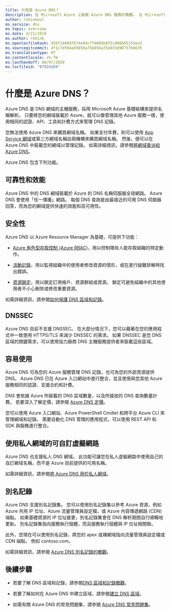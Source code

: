 ```yaml
---
title: 什麼是 Azure DNS？
description: 在 Microsoft Azure 上裝載 Azure DNS 服務的概觀。 在 Microsoft Azure 上裝載您的網域。
author: rohinkoul
ms.service: dns
ms.topic: overview
ms.date: 3/21/2019
ms.author: rohink
ms.openlocfilehash: d59f166897674e9dcff8086b8f5c906605155ee3
ms.sourcegitcommit: 4f1c7df04a03856a756856a75e033d90757bb635
ms.translationtype: HT
ms.contentlocale: zh-TW
ms.lasthandoff: 08/07/2020
ms.locfileid: "87924269"
---
```

# <a name="what-is-azure-dns"></a>什麼是 Azure DNS？

Azure DNS 是 DNS 網域的主機服務，採用 Microsoft Azure 基礎結構來提供名稱解析。 只要將您的網域裝載於 Azure，就可以像管理其他 Azure 服務一樣，使用相同的認證、API、工具和計費方式來管理 DNS 記錄。

您無法使用 Azure DNS 來購買網域名稱。 如果支付年費，則可以使用 [App Service 網域](https://docs.microsoft.com/azure/app-service/manage-custom-dns-buy-domain#buy-the-domain)或第三方網域名稱註冊機構來購買網域名稱。 然後，便可以在 Azure DNS 中裝載您的網域以管理記錄。 如需詳細資訊，請參閱[將網域委派給 Azure DNS](dns-domain-delegation.md)。

Azure DNS 包含下列功能。

## <a name="reliability-and-performance"></a>可靠性和效能

Azure DNS 中的 DNS 網域裝載於 Azure 的 DNS 名稱伺服器全球網路。 Azure DNS 會使用「任一傳播」網路。 每個 DNS 查詢是由最接近的可用 DNS 伺服器回答，而為您的網域提供快速的效能和高可用性。

## <a name="security"></a>安全性

 Azure DNS 以 Azure Resource Manager 為基礎，可提供下功能：

* [Azure 角色型存取控制 (Azure RBAC)](https://docs.microsoft.com/azure/azure-resource-manager/resource-group-overview)，用以控制哪些人能存取組織的特定動作。

* [活動記錄](https://docs.microsoft.com/azure/azure-resource-manager/resource-group-overview)，用以監視組織中的使用者修改資源的情形，或在進行疑難排解時找出錯誤。

* [資源鎖定](https://docs.microsoft.com/azure/azure-resource-manager/resource-group-lock-resources)，用以鎖定訂用帳戶、資源群組或資源。 鎖定可避免組織中的其他使用者不小心刪除或修改重要資源。

如需詳細資訊，請參閱[如何保護 DNS 區域和記錄](dns-protect-zones-recordsets.md)。 

## <a name="dnssec"></a>DNSSEC

Azure DNS 目前不支援 DNSSEC。 在大部分情況下，您可以藉著在您的應用程式中一致使用 HTTPS/TLS 來減少 DNSSEC 的需求。 如果 DNSSEC 是您 DNS 區域的關鍵需求，可以使用協力廠商 DNS 主機服務提供者來裝載這些區域。

## <a name="ease-of-use"></a>容易使用

 Azure DNS 可為您的 Azure 服務管理 DNS 記錄，也可為您的外部資源提供 DNS。 Azure DNS 已在 Azure 入口網站中進行整合，並且使用與您其他 Azure 服務相同的認證、支援合約和計費。 

DNS 會依據 Azure 所裝載的 DNS 區域數量，以及所接收的 DNS 查詢數量計費。 若要深入了解定價，請參閱 [Azure DNS 定價](https://azure.microsoft.com/pricing/details/dns/)。

您可以使用 Azure 入口網站、Azure PowerShell Cmdlet 和跨平台 Azure CLI 來管理網域和記錄。 需要自動化 DNS 管理的應用程式，可以使用 REST API 和 SDK 與服務進行整合。

## <a name="customizable-virtual-networks-with-private-domains"></a>使用私人網域的可自訂虛擬網路

Azure DNS 也支援私人 DNS 網域。 此功能可讓您在私人虛擬網路中使用自己的自訂網域名稱，而不是 Azure 目前提供的可用名稱。

如需詳細資訊，請參閱[將 Azure DNS 用於私人網域](private-dns-overview.md)。

## <a name="alias-records"></a>別名記錄

Azure DNS 支援別名記錄集。 您可以使用別名記錄集以參考 Azure 資源，例如 Azure 共用 IP 位址、Azure 流量管理員設定檔，或 Azure 內容傳遞網路 (CDN) 端點。 如果基礎資源的 IP 位址變更，別名記錄集會在 DNS 解析期間自行順暢地更新。 別名記錄集指向服務執行個體，而且服務執行個體與 IP 位址相關聯。

此外，您現在可以使用別名記錄，將您的 apex 或裸網域指向流量管理員設定檔或 CDN 端點。 例如 contoso.com。

如需詳細資訊，請參閱 [Azure DNS 別名記錄的概觀](dns-alias.md)。

## <a name="next-steps"></a>後續步驟

* 若要了解 DNS 區域和記錄，請參閱[DNS 區域和記錄概觀](dns-zones-records.md)。

* 若要了解如何在 Azure DNS 中建立區域，請參閱[建立 DNS 區域](./dns-getstarted-create-dnszone-portal.md)。

* 如需有關 Azure DNS 的常見問題集，請參閱 [Azure DNS 常見問題集](dns-faq.md)。
